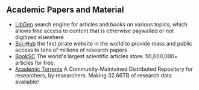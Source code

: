 ## Academic Papers and Material

  * [LibGen](https://libgen.fun/) search engine for articles and books on various topics, which allows free access to content that is otherwise paywalled or not digitized elsewhere
  * [Sci-Hub](https://sci-hub.se/) the first pirate website in the world to provide mass and public access to tens of millions of research papers
  * [BookSC](http://booksc.org/) The world's largest scientific articles store. 50,000,000+ articles for free.
  * [Academic Torrents](http://academictorrents.com/) A Community-Maintained Distributed Repository for researchers, by researchers. Making 32.66TB of research data available!